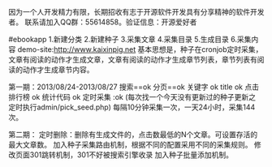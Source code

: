 因为一个人开发精力有限，长期招收有志于开源软件开发具有分享精神的软件开发者。
联系请加入QQ群：55614858。验证信息：开源爱好者<br>

#ebookapp
1.新建分类
2.新建种子
3.采集文章
4.采集目录
5.生成目录
6.采集内容
demo-site:http://www.kaixinpig.net
基本思想是，种子在cronjob定时采集，文章有阅读的动作才生成文章，文章有阅读的动作才生成章节列表，章节列表有阅读的动作才生成章节内容。

第一期：2013/08/24-2013/08/27
搜索==ok
分页==ok
关键字 ok
title ok
点击排行榜 ok
统计代码 ok
定时采集 :ok (每次找一个今天没有更新过的种子更新之 定时执行admin/pick_seed.php) 
每隔10分钟采集一次，一天24小时，采集144次。

第二期：
定时删除：删除有生成文件的，点击数最低的N个文章。可设置存活的最大文章数。
加入种子采集路由机制，根据不同的配置采用不同的采集规则。
修改页面301跳转机制，301不好被搜索引擎收录
加入种子批量添加机制。




